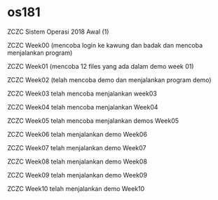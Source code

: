 # os181
ZCZC Sistem Operasi 2018 Awal (1)

ZCZC Week00 (mencoba login ke kawung dan badak dan mencoba menjalankan program)

ZCZC Week01 (mencoba 12 files yang ada dalam demo week 01)

ZCZC Week02 (telah mencoba demo dan menjalankan program demo)

ZCZC Week03 telah mencoba menjalankan week03

ZCZC Week04 telah mencoba menjalankan Week04

ZCZC Week05 telah mencoba menjalankan demos Week05

ZCZC Week06 telah menjalankan demo Week06

ZCZC Week07 telah menjalankan demo Week07

ZCZC Week08 telah menjalankan demo Week08

ZCZC Week09 telah menjalankan demo Week09

ZCZC Week10 telah menjalankan demo Week10
